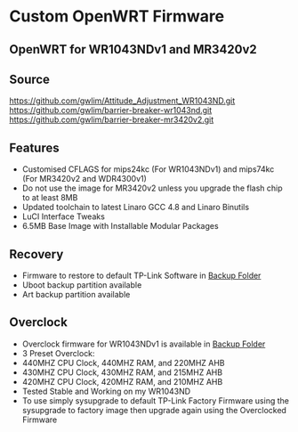Custom OpenWRT Firmware
=======================

OpenWRT for WR1043NDv1 and MR3420v2
----------------------------------------

Source
------

https://github.com/gwlim/Attitude_Adjustment_WR1043ND.git
https://github.com/gwlim/barrier-breaker-wr1043nd.git
https://github.com/gwlim/barrier-breaker-mr3420v2.git


Features
--------

* Customised CFLAGS for mips24kc (For WR1043NDv1) and mips74kc (For MR3420v2 and WDR4300v1)
* Do not use the image for MR3420v2 unless you upgrade the flash chip to at least 8MB
* Updated toolchain to latest Linaro GCC 4.8 and Linaro Binutils
* LuCI Interface Tweaks
* 6.5MB Base Image with Installable Modular Packages

Recovery
--------

* Firmware to restore to default TP-Link Software in [Backup Folder](https://github.com/gwlim/Openwrt_Firmware/tree/master/TP-Link_TL-WR1043ND/BackUp_Image)
* Uboot backup partition available
* Art backup partition available

Overclock
---------

* Overclock firmware for WR1043NDv1 is available in [Backup Folder](https://github.com/gwlim/Openwrt_Firmware/tree/master/TP-Link_TL-WR1043ND/BackUp_Image)
* 3 Preset Overclock: 
* 440MHZ CPU Clock, 440MHZ RAM, and 220MHZ AHB
* 430MHZ CPU Clock, 430MHZ RAM, and 215MHZ AHB
* 420MHZ CPU Clock, 420MHZ RAM, and 210MHZ AHB
* Tested Stable and Working on my WR1043ND
* To use simply sysupgrade to default TP-Link Factory Firmware using the sysupgrade to factory image then upgrade again using the Overclocked Firmware

